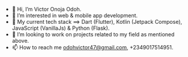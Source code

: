 - 👋 Hi, I’m Victor Onoja Odoh.
- 👀 I’m interested in web & mobile app development.
- 🌱 My current tech stack ==> Dart (Flutter), Kotlin (Jetpack Compose), JavaScript (VanillaJs) & Python (Flask).
- 💞️ I’m looking to work on projects related to my field as mentioned above.
- 📫 How to reach me odohvictor47@gmail.com, +2349017514951.

<!---
victor-onoja/victor-onoja is a ✨ special ✨ repository because its `README.md` (this file) appears on your GitHub profile.
You can click the Preview link to take a look at your changes.
--->
